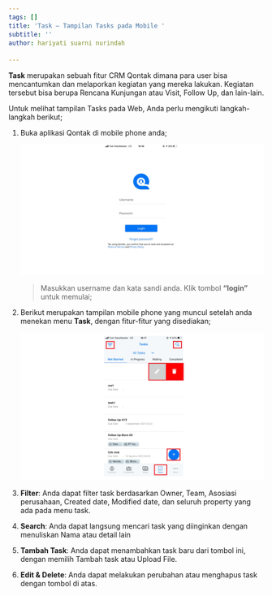 ```yaml
---
tags: []
title: 'Task – Tampilan Tasks pada Mobile '
subtitle: ''
author: hariyati suarni nurindah

---
```

**Task** merupakan sebuah fitur CRM Qontak dimana para user bisa mencantumkan dan melaporkan kegiatan yang mereka lakukan. Kegiatan tersebut bisa berupa Rencana Kunjungan atau Visit, Follow Up, dan lain-lain.

Untuk melihat tampilan Tasks pada Web, Anda perlu mengikuti langkah-langkah berikut;

1. Buka aplikasi Qontak di mobile phone anda;

   ![](/uploads/kontakmobile.PNG)

   > Masukkan username dan kata sandi anda. Klik tombol **“login”** untuk memulai;
2. Berikut merupakan tampilan mobile phone yang muncul setelah anda menekan menu **Task**, dengan fitur-fitur yang disediakan;

   ![](/uploads/taskmobile.PNG)
3. **Filter**: Anda dapat filter task berdasarkan Owner, Team, Asosiasi perusahaan, Created date, Modified date, dan seluruh property yang ada pada menu task.
4. **Search**: Anda dapat langsung mencari task yang diinginkan dengan menuliskan Nama atau detail lain
5. **Tambah Task**: Anda dapat menambahkan task baru dari tombol ini, dengan memilih Tambah task atau Upload File.
6. **Edit & Delete**: Anda dapat melakukan perubahan atau menghapus task dengan tombol di atas.